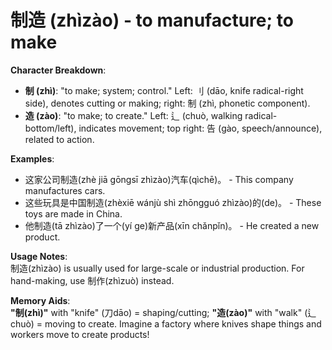 # **制造 (zhìzào) - to manufacture; to make**

**Character Breakdown**:  
- **制 (zhì)**: "to make; system; control." Left: 刂 (dāo, knife radical-right side), denotes cutting or making; right: 制 (zhì, phonetic component).  
- **造 (zào)**: "to make; to create." Left: 辶 (chuò, walking radical-bottom/left), indicates movement; top right: 告 (gào, speech/announce), related to action.

**Examples**:  
- 这家公司制造(zhè jiā gōngsī zhìzào)汽车(qìchē)。 - This company manufactures cars.  
- 这些玩具是中国制造(zhèxiē wánjù shì zhōngguó zhìzào)的(de)。 - These toys are made in China.  
- 他制造(tā zhìzào)了一个(yí ge)新产品(xīn chǎnpǐn)。 - He created a new product.

**Usage Notes**:  
制造(zhìzào) is usually used for large-scale or industrial production. For hand-making, use 制作(zhìzuò) instead.

**Memory Aids**:  
**"制(zhì)"** with "knife" (刀dāo) = shaping/cutting; **"造(zào)"** with "walk" (辶chuò) = moving to create. Imagine a factory where knives shape things and workers move to create products!